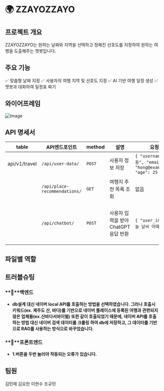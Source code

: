 # 🌍 ZZAYOZZAYO
## 프로젝트 개요
ZZAYOZZAYO는 원하는 날짜와 지역을 선택하고 정해진 선호도를 지정하여 원하는 여행을 도출해주는 챗봇입니다.

## 주요 기능  

✅ 맞춤형 날짜 지정 ✅ 사용자의 여행 지역 및 선호도 지정
✅ AI 기반 여행 일정 생성 ✅ 챗봇과 대화하여 일정표 짜기


## 와이어프레임
![Image](https://github.com/user-attachments/assets/933c8735-6525-463c-a01c-711ebb498c67)

## API 명세서
| table | API엔드포인트 | method | 설명 | 요청본문 | 응답본문 |
| --- | --- | --- | --- | --- | --- |
| api/v1/travel | `/api/user-data/` | `POST` | 사용자 정보 저장 | `{ "username": "홍길동", "email": "hong@example.com", "age": 25 }` | `{ "message": "사용자 정보 저장 성공!" }` |
|  | `/api/place-recommendations/` | `GET` | 여행지 추천 목록 조회 | 없음 | `{ "추천 여행지": ["경복궁", "남산타워", "홍대 거리"] }` |
|  | `/api/chatbot/` | `POST` | 사용자 입력을 받아 ChatGPT 응답 반환 | `{ "user_input": "오늘 날씨 어때?" }` | `{ "user_input": "오늘 날씨 어때?", "bot_response": "오늘 서울의 날씨는 맑고 따뜻합니다." }` |
 
## 파일별 역할

## 트러블슈팅
### **📌**백엔드

- **db설계 대신 네이버 local API를 호출하는 방법을 선택하였습니다. 
그러나 호출시 키워드(ex. 제주도 산, 바다)를 기반으로 네이버 플레이스에 등록된 여행과 관련되지 않은 업체들(ex.산바다서바이벌) 또한 같이 호출되었기 때문에, 네이버 API를 호출하는 방법 대신 네이버 검색 데이터를 크롤링 하여 db에 저장하고, 그 데이터를 기반으로 RAG를 사용하는 방식으로 바꾸었습니다.**

### **📌**프론트엔드

- **1.버튼을 두번 눌러야 작동되는 오류가 있습니다.**

## 팀원
김민채
김요한
이현수
조규민
